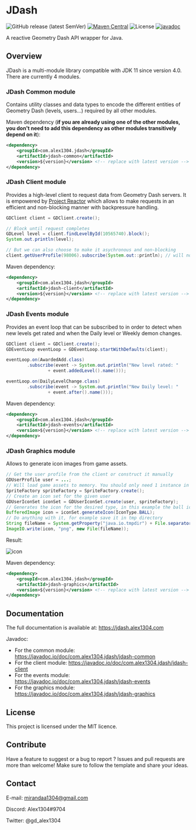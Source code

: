 # JDash

![GitHub release (latest SemVer)](https://img.shields.io/github/v/release/Alex1304/jdash?sort=semver)
[![Maven Central](https://img.shields.io/maven-central/v/com.github.alex1304/jdash.svg?label=Maven%20Central)](https://search.maven.org/search?q=g:%22com.github.alex1304%22%20AND%20a:%22jdash%22)
![License](https://img.shields.io/github/license/Alex1304/jdash)
[![javadoc](https://javadoc.io/badge2/com.alex1304.jdash/jdash-client/javadoc.svg)](https://javadoc.io/doc/com.alex1304.jdash/jdash-client)

A reactive Geometry Dash API wrapper for Java.

## Overview

JDash is a multi-module library compatible with JDK 11 since version 4.0. There are currently 4 modules.

### JDash Common module

Contains utility classes and data types to encode the different entities of Geometry Dash (levels, users...) required by all other modules.

Maven dependency (**if you are already using one of the other modules, you don't need to add this dependency as other modules transitively depend on it**):

```xml
<dependency>
    <groupId>com.alex1304.jdash</groupId>
    <artifactId>jdash-common</artifactId>
    <version>${version}</version> <!-- replace with latest version -->
</dependency>
```

### JDash Client module

Provides a high-level client to request data from Geometry Dash servers. It is empowered by [Project Reactor](https://projectreactor.io) which allows to make requests in an efficient and non-blocking manner with backpressure handling.

```java
GDClient client = GDClient.create();

// Block until request completes
GDLevel level = client.findLevelById(10565740).block();
System.out.println(level);

// But we can also choose to make it asychronous and non-blocking
client.getUserProfile(98006).subscribe(System.out::println); // will not block
```

Maven dependency:

```xml
<dependency>
    <groupId>com.alex1304.jdash</groupId>
    <artifactId>jdash-client</artifactId>
    <version>${version}</version> <!-- replace with latest version -->
</dependency>
```

### JDash Events module

Provides an event loop that can be subscribed to in order to detect when new levels get rated and when the Daily level or Weekly demon changes.

```java
GDClient client = GDClient.create();
GDEventLoop eventLoop = GDEventLoop.startWithDefaults(client);

eventLoop.on(AwardedAdd.class)
        .subscribe(event -> System.out.println("New level rated: "
                + event.addedLevel().name()));

eventLoop.on(DailyLevelChange.class)
        .subscribe(event -> System.out.println("New Daily level: "
                + event.after().name()));
```

Maven dependency:

```xml
<dependency>
    <groupId>com.alex1304.jdash</groupId>
    <artifactId>jdash-events</artifactId>
    <version>${version}</version> <!-- replace with latest version -->
</dependency>
```

### JDash Graphics module

Allows to generate icon images from game assets.

```java
// Get the user profile from the client or construct it manually
GDUserProfile user = ...;
// Will load game assets to memory. You should only need 1 instance in your application.
SpriteFactory spriteFactory = SpriteFactory.create();
// Create an icon set for the given user
GDUserIconSet iconSet = GDUserIconSet.create(user, spriteFactory);
// Generates the icon for the desired type, in this example the ball icon
BufferedImage icon = iconSet.generateIcon(IconType.BALL);
// Do anything with it, for example save it in tmp directory
String fileName = System.getProperty("java.io.tmpdir") + File.separator + "icon.png";
ImageIO.write(icon, "png", new File(fileName));
```

Result:

![icon](https://i.imgur.com/jZZdkRu.png)

Maven dependency:

```xml
<dependency>
    <groupId>com.alex1304.jdash</groupId>
    <artifactId>jdash-graphics</artifactId>
    <version>${version}</version> <!-- replace with latest version -->
</dependency>
```

## Documentation

The full documentation is available at: https://jdash.alex1304.com

Javadoc:
* For the common module: https://javadoc.io/doc/com.alex1304.jdash/jdash-common
* For the client module: https://javadoc.io/doc/com.alex1304.jdash/jdash-client
* For the events module: https://javadoc.io/doc/com.alex1304.jdash/jdash-events
* For the graphics module: https://javadoc.io/doc/com.alex1304.jdash/jdash-graphics

## License

This project is licensed under the MIT licence.

## Contribute

Have a feature to suggest or a bug to report ? Issues and pull requests are more than welcome! Make sure to follow the template and share your ideas.

## Contact

E-mail: mirandaa1304@gmail.com

Discord: Alex1304#9704

Twitter: @gd_alex1304
